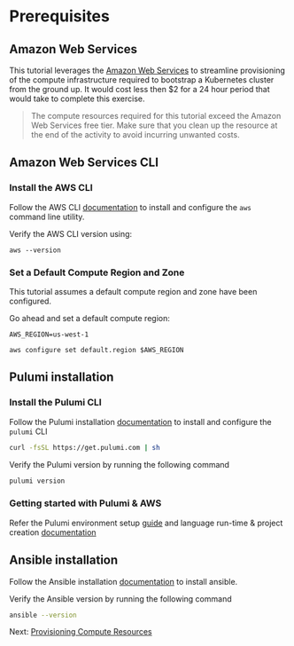 # Prerequisites

## Amazon Web Services

This tutorial leverages the [Amazon Web Services](https://aws.amazon.com/) to streamline provisioning of the compute infrastructure required to bootstrap a Kubernetes cluster from the ground up. It would cost less then $2 for a 24 hour period that would take to complete this exercise.

> The compute resources required for this tutorial exceed the Amazon Web Services free tier. Make sure that you clean up the resource at the end of the activity to avoid incurring unwanted costs. 

## Amazon Web Services CLI

### Install the AWS CLI

Follow the AWS CLI [documentation](https://aws.amazon.com/cli/) to install and configure the `aws` command line utility.

Verify the AWS CLI version using:

```
aws --version
```

### Set a Default Compute Region and Zone

This tutorial assumes a default compute region and zone have been configured.

Go ahead and set a default compute region:

```
AWS_REGION=us-west-1

aws configure set default.region $AWS_REGION
```


## Pulumi installation

### Install the Pulumi CLI

Follow the Pulumi installation [documentation](https://www.pulumi.com/docs/install/) to install and configure the `pulumi` CLI 

```sh
curl -fsSL https://get.pulumi.com | sh
```

Verify the Pulumi version by running the following command

```sh
pulumi version
```

### Getting started with Pulumi & AWS

Refer the Pulumi environment setup [guide](https://www.pulumi.com/docs/clouds/aws/get-started/begin/) and language run-time & project creation [documentation](https://www.pulumi.com/docs/clouds/aws/get-started/create-project/)


## Ansible installation

Follow the Ansible installation [documentation](https://docs.ansible.com/ansible/latest/installation_guide/intro_installation.html) to install ansible.

Verify the Ansible version by running the following command

```sh
ansible --version
```

Next: [Provisioning Compute Resources](02-compute-resources.md)